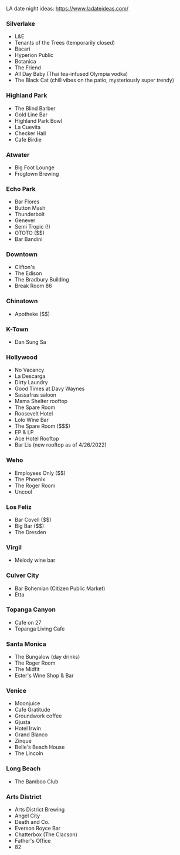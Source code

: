 LA date night ideas: https://www.ladateideas.com/

### Silverlake
* L&E
* Tenants of the Trees (temporarily closed)
* Bacari
* Hyperion Public
* Botanica
* The Friend
* All Day Baby (Thai tea-infused Olympia vodka)
* The Black Cat (chill vibes on the patio, mysteriously super trendy)

### Highland Park
* The Blind Barber
* Gold Line Bar
* Highland Park Bowl
* La Cuevita
* Checker Hall
* Cafe Birdie

### Atwater
* Big Foot Lounge
* Frogtown Brewing

### Echo Park
* Bar Flores
* Button Mash
* Thunderbolt
* Genever
* Semi Tropic (!)
* OTOTO ($$)
* Bar Bandini 

### Downtown
* Clifton's
* The Edison
* The Bradbury Building
* Break Room 86

### Chinatown
* Apotheke ($$)

### K-Town
* Dan Sung Sa

### Hollywood
* No Vacancy
* La Descarga
* Dirty Laundry
* Good Times at Davy Waynes
* Sassafras saloon
* Mama Shelter rooftop
* The Spare Room
* Roosevelt Hotel
* Lolo Wine Bar
* The Spare Room ($$$)
* EP & LP
* Ace Hotel Rooftop
* Bar Lis (new rooftop as of 4/26/2022)

### Weho
* Employees Only ($$)
* The Phoenix
* The Roger Room
* Uncool

### Los Feliz
* Bar Covell ($$)
* Big Bar ($$)
* The Dresden

### Virgil
* Melody wine bar

### Culver City
* Bar Bohemian (Citizen Public Market)
* Etta

### Topanga Canyon
* Cafe on 27
* Topanga Living Cafe

### Santa Monica
* The Bungalow (day drinks)
* The Roger Room
* The Midfit
* Ester's Wine Shop & Bar


### Venice
* Moonjuice
* Cafe Gratitude
* Groundwork coffee
* Gjusta
* Hotel Irwin
* Grand Blanco
* Zinque
* Belle's Beach House
* The Lincoln

### Long Beach
* The Bamboo Club

### Arts District
* Arts District Brewing
* Angel City
* Death and Co.
* Everson Royce Bar
* Chatterbox (The Clacson)
* Father's Office
* 82
